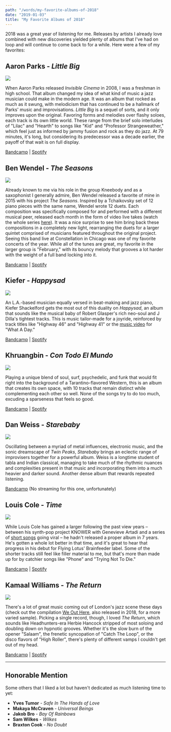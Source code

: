 ```yaml
---
path: "/words/my-favorite-albums-of-2018"
date: "2019-01-03"
title: "My Favorite Albums of 2018"
---
```


2018 was a great year of listening for me. Releases by artists I already love combined with new discoveries yielded plenty of albums that I've had on loop and will continue to come back to for a while. Here were a few of my favorites:

## Aaron Parks - _Little Big_

![](little-big.jpg)

When Aaron Parks released _Invisible Cinema_ in 2008, I was a freshman in high school. That album changed my idea of what kind of music a jazz musician could make in the modern age. It was an album that rocked as much as it swung, with melodicism that has continued to be a hallmark of Parks' music and improvisations. _Little Big_ is a sequel of sorts, and it only improves upon the original. Favoring forms and melodies over flashy soloes, each track is its own little world. These range from the brief solo interludes of "Lilac" and "Hearth" to songs like "Kid" and "Professor Strangeweather," which feel just as informed by jammy fusion and rock as they do jazz. At 79 minutes, it's long, but considering its predecessor was a decade earlier, the payoff of that wait is on full display.

[Bandcamp](https://aaronparksmusic.bandcamp.com/album/little-big) | [Spotify](https://open.spotify.com/album/1Ar01FQjqOGYbYgUnpQBsu?si=1HZ90tRfS1a9IvteggtO2g)

## Ben Wendel - _The Seasons_

![](the-seasons.jpg)

Already known to me via his role in the group Kneebody and as a saxophonist I generally admire, Ben Wendel released a favorite of mine in 2015 with his project _The Seasons_. Inspired by a Tchaikovsky set of 12 piano pieces with the same name, Wendel wrote 12 duets. Each composition was specifically composed for and performed with a different musical peer, released each month in the form of video live takes (watch the whole series [here](https://www.youtube.com/playlist?list=PLYGtF7cNLhBdQ63_d9YZrZ-SVjjmVXTB9)). It was a nice surprise to see him bring back these compositions in a completely new light, rearranging the duets for a larger quintet comprised of musicians featured throughout the original project. Seeing this band live at Constellation in Chicago was one of my favorite concerts of the year. While all of the tunes are great, my favorite in the larger group is "February," with its bouncy melody that grooves a lot harder with the weight of a full band locking into it.

[Bandcamp](https://benwendel.bandcamp.com/album/the-seasons) | [Spotify](https://open.spotify.com/album/7ghqgjFYnSi2XYdStVTRvv?si=PtDj4cxuTmSHCPKMD9CKaQ)

## Kiefer - _Happysad_

![](happysad.jpg)

An L.A.-based musician equally versed in beat-making and jazz piano, Kiefer Shackelford gets the most out of this duality on _Happysad_, an album that sounds like the musical baby of Robert Glasper's rich neo-soul and J Dilla's tightest tracks. This is music tailor-made for a joyride, reinforced by track titles like "Highway 46" and "Highway 41" or the [music video](https://www.youtube.com/watch?v=spyMOmC3K20) for "What A Day."

[Bandcamp](https://kiefer.bandcamp.com/album/happysad) | [Spotify](https://open.spotify.com/album/7t0S1JQpSHsZftfzVQWW2a?si=op1NZSGgQ1qU3eH9rRRQDQ)

## Khruangbin - _Con Todo El Mundo_

![](con-todo-el-mundo.jpg)

Playing a unique blend of soul, surf, psychedelic, and funk that would fit right into the background of a Tarantino-flavored Western, this is an album that creates its own space, with 10 tracks that remain distinct while complementing each other so well. None of the songs try to do too much, excuding a sparseness that feels so good.

[Bandcamp](https://khruangbin.bandcamp.com/album/con-todo-el-mundo-n-s-america-edition) | [Spotify](https://open.spotify.com/album/42j41uUwuHZT3bnedq2XtM?si=uECuKAHhQpySPRvUieY-HA)

## Dan Weiss - _Starebaby_

![](starebaby.jpg)

Oscillating between a myriad of metal influences, electronic music, and the sonic dreamscape of _Twin Peaks_, _Starebaby_ brings an eclectic range of improvisers together for a powerful album. Weiss is a longtime student of tabla and Indian classical, managing to take much of the rhythmic nuances and complexities present in that music and incorporating them into a much heavier and darker sound. Another dense album that rewards repeated listening.

[Bandcamp](https://danweiss.bandcamp.com/album/starebaby) (No streaming for this one, unfortunately)

## Louis Cole - _Time_

![](time.jpg)

While Louis Cole has gained a larger following the past view years – between his synth-pop project KNOWER with Genevieve Artadi and a series of [short songs](https://www.youtube.com/watch?v=dAH4zGd_W1s) going viral – he hadn't released a proper album in 7 years. He's gotten a whole lot better in that time, and it's great to hear that progress in his debut for Flying Lotus' Brainfeeder label. Some of the shorter tracks still feel like filler material to me, but that's more than made up for by catchier songs like "Phone" and "Trying Not To Die."

[Bandcamp](https://louiscole.bandcamp.com/album/time-2) | [Spotify](https://open.spotify.com/album/0WbNyHNpkxpqscNWiiEhZS?si=LCLF3FAsR_itKrJdUglIaA)

## Kamaal Williams - _The Return_

![](the-return.jpg)

There's a lot of great music coming out of London's jazz scene these days (check out the compilation [We Out Here](https://weouthere.bandcamp.com/), also released in 2018, for a more varied sample). Picking a single record, though, I loved _The Return_, which sounds like Headhunters-era Herbie Hancock stripped of most soloing and doubling down on hypnotic grooves. Whether it's the slow burn of the opener "Salaam", the frenetic syncopation of "Catch The Loop", or the disco flavors of "High Roller", there's plenty of different vamps I couldn't get out of my head.

[Bandcamp](https://kamaalwilliams.bandcamp.com/album/the-return) | [Spotify](https://open.spotify.com/album/3hoqy9LEMxDbv0QBKEBVqQ?si=HAiCHXOGSCqtZuGvbIScAA)

---

## Honorable Mention

Some others that I liked a lot but haven't dedicated as much listening time to yet:

- **Yves Tumor** - _Safe In The Hands of Love_
- **Makaya McCraven** - _Universal Beings_
- **Jakob Bro** - _Bay Of Rainbows_
- **Sam Wilkes** - _Wilkes_
- **Braxton Cook** - _No Doubt_
